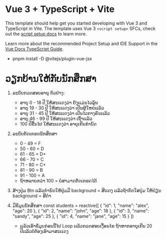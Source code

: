 # Vue 3 + TypeScript + Vite

This template should help get you started developing with Vue 3 and TypeScript in Vite. The template uses Vue 3 `<script setup>` SFCs, check out the [script setup docs](https://v3.vuejs.org/api/sfc-script-setup.html#sfc-script-setup) to learn more.

Learn more about the recommended Project Setup and IDE Support in the [Vue Docs TypeScript Guide](https://vuejs.org/guide/typescript/overview.html#project-setup).


- pnpm install -D @vitejs/plugin-vue-jsx

# ວຽກບ້ານໃຫ້ກັບນັກສຶກສາ 

1. ລະບົບກວດສອບອາຍຸ ຕົວຢ່າງ: 
    - ອາຍຸ 0 - 18 ປີ ໃຫ້ສະເເດງວ່າ ຍັງເເມ່ນໄວລຸ້ນ
    - ອາຍຸ 19 - 30 ປີ ໃຫ້ສະເເດງວ່າ ເປັນຜູ້ໃຫຍ່ເເລ້ວ
    - ອາຍຸ 31 - 45 ປີ ໃຫ້ສະເເດງວ່າ ເປັນໄວກາງຄົນເເລ້ວ
    - ອາຍຸ 46 - 99 ປີ ໃຫ້ສະເເດງວ່າ ເຖົ້າເເລ້ວ
    - 100 ປີຂື້ນໄປ ໃຫ້ສະເເດງວ່າ ອາຍຸເກີນກຳນົດ

2. ລະບົບຕັດເກຮດນັກສຶກສາ 
    - 0 - 49 = F
    - 50 - 60 = D
    - 61 - 65 = D+
    - 66 - 70 = C
    - 71 - 80 = C+
    - 81 - 90 = B
    - 91 - 100 = A 
    - ຖ້າຫລາຍກວ່າ 100 = ບໍ່ສາມາດຕັດເກຮດໄດ້
    
3. ສ້າງປຸ່ມ Btn ເເລ້ວກຳນົດໃຫ້ປຸ່ມມີ background = ສີເເດງ ເເລ້ວຖ້າກົດໃສປຸ່ມ ໃຫ້ປ່ຽນ background = ສີດຳ
4. ມີຂໍ້ມູນນັກສຶກສາ
    const students = reactive([
        {
            "id": 1,
            "name": "alex",
            "age": 20
        },
        {
            "id": 2,
            "name": "john",
            "age": 18
        },
        {
            "id": 3,
            "name": "sandy",
            "age": 25
        },
        {
            "id": 4,
            "name": "jane",
            "age": 15
        }
    ])

    - ເເລ້ວເອົາຂໍ້ມູນກ່ອນນີ້ໄປ Loop ເເລ້ວກວດສອບເງື່ອນໄຂ ຖ້າຫາກອາຍຸເກີນ 20 ປີເເລ້ວບໍ່ຕ້ອງເອົາມາສະເເດງ